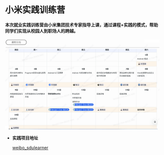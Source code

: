 # 小米实践训练营

#### 本次就业实践训练营由小米集团技术专家指导上课，通过课程+实践的模式，帮助同学们实现从校园人到职场人的跨越。

<img src="./images/2024-06-12_14-06-14.png" alt="课程日历" title="课程日历" style="zoom:50%;"/>



* **实践项目地址**

  [weibo_sdulearner](https://github.com/sdulearner/weibo_sdulearner)
